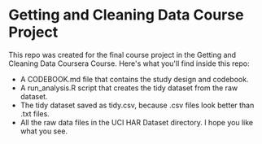 # Getting and Cleaning Data Course Project

This repo was created for the final course project in the Getting and Cleaning Data Coursera Course.
Here's what you'll find inside this repo:
* A CODEBOOK.md file that contains the study design and codebook.
* A run_analysis.R script that creates the tidy dataset from the raw dataset.
* The tidy dataset saved as tidy.csv, because .csv files look better than .txt files.
* All the raw data files in the UCI HAR Dataset directory.
I hope you like what you see.
